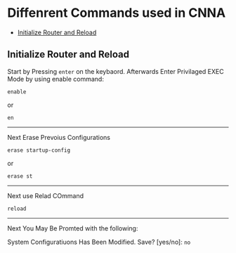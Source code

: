 # Diffenrent Commands used in CNNA
* [Initialize Router and Reload](#initialize-router-and-reload)

## Initialize Router and Reload
Start by Pressing `enter` on the keybaord. Afterwards Enter Privilaged EXEC Mode by using enable command:
```console
enable
```
or
```console
en
```
<hr/>

Next Erase Prevoius Configurations
```console
erase startup-config
```
or
```console
erase st
```
<hr/>

Next use Relad COmmand
```console
reload

```
<hr/>

Next You May Be Promted with the following:

System Configuratiuons Has Been Modified. Save? [yes/no]: `no`
